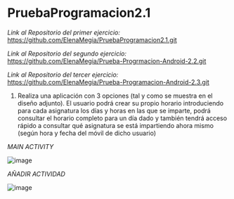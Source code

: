 # PruebaProgramacion2.1


*Link al Repositorio del primer ejercicio:*  https://github.com/ElenaMegia/PruebaProgramacion2.1.git

*Link al Repositorio del segundo ejercicio:* https://github.com/ElenaMegia/Prueba-Progrmacion-Android-2.2.git

*Link al Repositorio del tercer ejercicio:* https://github.com/ElenaMegia/Prueba-Programacion-Android-2.3.git


1. Realiza una aplicación con 3 opciones (tal y como se muestra en el diseño adjunto). El usuario podrá crear su propio horario introduciendo para cada asignatura los días y horas en las que se imparte, podrá consultar el horario completo para un día dado y también tendrá acceso rápido a consultar qué asignatura se está impartiendo ahora mismo (según hora y fecha del móvil de dicho usuario)


*MAIN ACTIVITY*



![image](https://user-images.githubusercontent.com/72968353/204764867-13940f8a-ef25-41da-a93c-6c85774a79b6.png)



*AÑADIR ACTIVIDAD*



![image](https://user-images.githubusercontent.com/72968353/204765861-86b5c1c1-c50d-4274-8dbb-1734ceeff125.png)






